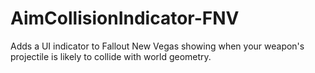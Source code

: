 # AimCollisionIndicator-FNV
 Adds a UI indicator to Fallout New Vegas showing when your weapon's projectile is likely to collide with world geometry.
